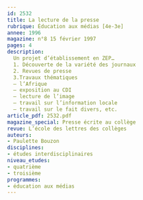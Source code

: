 ```yaml
---
id: 2532
title: La lecture de la presse  
rubrique: Éducation aux médias [4e-3e]
annee: 1996
magazine: n°8 15 février 1997
pages: 4
description: 
  Un projet d’établissement en ZEP…
  1. Découverte de la variété des journaux
  2. Revues de presse
  3.Travaux thématiques
  – l’Afrique
  – exposition au CDI
  – lecture de l’image
  – travail sur l’information locale
  – travail sur le fait divers, etc.
article_pdf: 2532.pdf
magazine_special: Presse écrite au collège
revue: L’école des lettres des collèges
auteurs:
- Paulette Bouzon
disciplines:
- études interdisciplinaires
niveau_etudes:
- quatrième
- troisième
programmes:
- éducation aux médias
---
```

